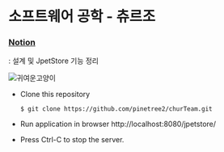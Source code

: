소프트웨어 공학 - 츄르조
=================

### [Notion](https://www.notion.so/_-ce8af239bb7e4bcd852e705569c3dd03)
 : 설계 및 JpetStore 기능 정리


![귀여운고양이](https://user-images.githubusercontent.com/31121731/203537771-f8cf40f9-65cb-4a59-a710-617f3830e5ad.png)

- Clone this repository

  ```
  $ git clone https://github.com/pinetree2/churTeam.git
  ```
  
- Run application in browser http://localhost:8080/jpetstore/ 
- Press Ctrl-C to stop the server.
